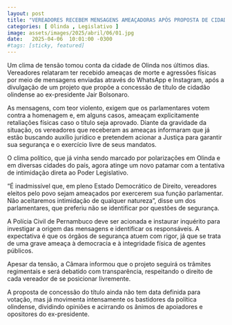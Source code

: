 ```yaml
---
layout: post
title: "VEREADORES RECEBEM MENSAGENS AMEAÇADORAS APÓS PROPOSTA DE CIDADANIA A BOLSONARO"
categories: [ Olinda , Legislativo ]
image: assets/images/2025/abril/06/01.jpg
date:   2025-04-06  10:01:00 -0300
#tags: [sticky, featured]
---
```

Um clima de tensão tomou conta da cidade de Olinda nos últimos dias. Vereadores relataram ter recebido ameaças de morte e agressões físicas por meio de mensagens enviadas através do WhatsApp e Instagram, após a divulgação de um projeto que propõe a concessão de título de cidadão olindense ao ex-presidente Jair Bolsonaro.

As mensagens, com teor violento, exigem que os parlamentares votem contra a homenagem e, em alguns casos, ameaçam explicitamente retaliações físicas caso o título seja aprovado. Diante da gravidade da situação, os vereadores que receberam as ameaças informaram que já estão buscando auxílio jurídico e pretendem acionar a Justiça para garantir sua segurança e o exercício livre de seus mandatos.

O clima político, que já vinha sendo marcado por polarizações em Olinda e em diversas cidades do país, agora atinge um novo patamar com a tentativa de intimidação direta ao Poder Legislativo.

“É inadmissível que, em pleno Estado Democrático de Direito, vereadores eleitos pelo povo sejam ameaçados por exercerem sua função parlamentar. Não aceitaremos intimidação de qualquer natureza”, disse um dos parlamentares, que preferiu não se identificar por questões de segurança.

A Polícia Civil de Pernambuco deve ser acionada e instaurar inquérito para investigar a origem das mensagens e identificar os responsáveis. A expectativa é que os órgãos de segurança atuem com rigor, já que se trata de uma grave ameaça à democracia e à integridade física de agentes públicos.

Apesar da tensão, a Câmara informou que o projeto seguirá os trâmites regimentais e será debatido com transparência, respeitando o direito de cada vereador de se posicionar livremente.

A proposta de concessão do título ainda não tem data definida para votação, mas já movimenta intensamente os bastidores da política olindense, dividindo opiniões e acirrando os ânimos de apoiadores e opositores do ex-presidente.